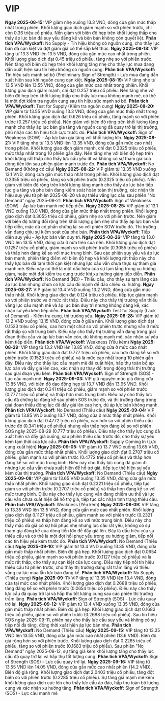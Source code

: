 # VIP

**Ngày 2025-08-15:** VIP giảm nhẹ xuống 13.3 VND, đóng cửa gần mức thấp nhất trong phiên. Khối lượng giao dịch giảm mạnh so với phiên trước, chỉ còn 0.36 triệu cổ phiếu. Nến giảm với biên độ hẹp trên khối lượng thấp cho thấy áp lực bán đã suy yếu đáng kể và bên bán không còn quyết liệt. **Phân tích VPA/Wyckoff:** No Supply - Tín hiệu không có nguồn cung, cho thấy lực bán đã cạn kiệt và đợt giảm giá có thể sắp kết thúc.
**Ngày 2025-08-18:** VIP tăng từ 13.3 VND lên 13.5 VND, đóng cửa gần mức cao nhất trong phiên. Khối lượng giao dịch đạt 0.45 triệu cổ phiếu, tăng nhẹ so với phiên trước. Nến tăng với biên độ hẹp trên khối lượng tăng nhẹ cho thấy lực mua đang dần xuất hiện sau tín hiệu không có nguồn cung. **Phân tích VPA/Wyckoff:** Tín hiệu sức mạnh sơ bộ (Preliminary Sign of Strength) - Lực mua đang dần xuất hiện sau khi nguồn cung cạn kiệt.
**Ngày 2025-08-19:** VIP tăng nhẹ từ 13.5 VND lên 13.55 VND, đóng cửa gần mức cao nhất trong phiên. Khối lượng giao dịch giảm mạnh, chỉ đạt 0.257 triệu cổ phiếu. Nến tăng nhẹ với biên độ hẹp trên khối lượng thấp cho thấy lực mua không mạnh mẽ, có thể là một đợt kiểm tra nguồn cung sau tín hiệu sức mạnh sơ bộ. **Phân tích VPA/Wyckoff:** Test for Supply (Kiểm tra nguồn cung)
**Ngày 2025-08-20:** VIP giảm từ 13.55 VND xuống 13.3 VND, đóng cửa gần mức thấp nhất trong phiên. Khối lượng giao dịch đạt 0.626 triệu cổ phiếu, tăng mạnh so với phiên trước (0.257 triệu cổ phiếu). Nến giảm với biên độ rộng trên khối lượng tăng mạnh cho thấy áp lực bán gia tăng và nguồn cung đã quay trở lại thị trường, phủ nhận các tín hiệu tích cực trước đó. **Phân tích VPA/Wyckoff:** Sign of Weakness (SOW) - Áp lực bán gia tăng với khối lượng lớn.
**Ngày 2025-08-21:** VIP tăng nhẹ từ 13.3 VND lên 13.35 VND, đóng cửa gần mức cao nhất trong phiên. Khối lượng giao dịch giảm mạnh, chỉ đạt 0.2325 triệu cổ phiếu, mức thấp nhất trong 10 phiên gần đây. Nến tăng nhẹ với biên độ hẹp trên khối lượng rất thấp cho thấy lực cầu yếu ớt và không có sự tham gia của dòng tiền lớn sau phiên giảm mạnh trước đó. **Phân tích VPA/Wyckoff:** No Demand (Không có cầu)
**Ngày 2025-08-22:** VIP giảm từ 13.35 VND xuống 13.1 VND, đóng cửa gần mức thấp nhất trong phiên. Khối lượng giao dịch đạt 0.3355 triệu cổ phiếu, tăng so với phiên trước (0.2325 triệu cổ phiếu). Nến giảm với biên độ rộng trên khối lượng tăng mạnh cho thấy áp lực bán tiếp tục gia tăng và phe bán đang kiểm soát hoàn toàn thị trường, xác nhận tín hiệu suy yếu từ phiên 2025-08-20 và sự thiếu vắng lực cầu sau phiên "No Demand" ngày 2025-08-21. **Phân tích VPA/Wyckoff:** Sign of Weakness (SOW) - Áp lực bán mạnh mẽ tiếp diễn.
**Ngày 2025-08-25:** VIP giảm từ 13.1 VND xuống 13.0 VND, đóng cửa gần mức thấp nhất trong phiên. Khối lượng giao dịch đạt 0.3055 triệu cổ phiếu, giảm nhẹ so với phiên trước. Nến giảm với biên độ tương đối rộng trên khối lượng giảm nhẹ cho thấy áp lực bán vẫn tiếp diễn, mặc dù có phần chững lại so với phiên SOW trước đó. Thị trường vẫn đang chịu sự kiểm soát của phe bán. **Phân tích VPA/Wyckoff:** Tiếp diễn suy yếu - Áp lực bán vẫn duy trì.
**Ngày 2025-08-26:** VIP tăng từ 13.0 VND lên 13.15 VND, đóng cửa ở nửa trên của nến. Khối lượng giao dịch đạt 0.1257 triệu cổ phiếu, giảm mạnh so với phiên trước (0.3055 triệu cổ phiếu) và thấp hơn đáng kể so với mức trung bình. Sau các phiên suy yếu và áp lực bán mạnh, phiên tăng điểm với biên độ hẹp và khối lượng rất thấp này cho thấy lực bán đã tạm thời cạn kiệt nhưng lực cầu vẫn chưa thực sự tham gia mạnh mẽ. Điều này có thể là một dấu hiệu của sự tạm lắng trong xu hướng giảm, hoặc một đợt kiểm tra cung trước khi xu hướng giảm tiếp diễn. **Phân tích VPA/Wyckoff:** No Demand (ND) - Thiếu cầu, cho thấy sự tạm lắng của áp lực bán nhưng chưa có lực cầu đủ mạnh để đảo chiều xu hướng.
**Ngày 2025-08-27:** VIP giảm từ 13.4 VND xuống 13.2 VND, đóng cửa gần mức thấp nhất. Khối lượng giao dịch đạt 0.124 triệu cổ phiếu, tiếp tục giảm mạnh so với phiên trước và ở mức rất thấp. Điều này cho thấy thị trường vẫn thiếu vắng lực cầu mạnh mẽ và áp lực bán duy trì nhưng không đáng kể, xác nhận sự yếu kém tiếp diễn. **Phân tích VPA/Wyckoff:** Test for Supply (Lack of Demand) - Kiểm tra cung, thị trường yếu.
**Ngày 2025-08-28:** VIP giảm từ 13.2 VND xuống 13.15 VND, đóng cửa ở giữa nến. Khối lượng giao dịch đạt 0.1523 triệu cổ phiếu, cao hơn một chút so với phiên trước nhưng vẫn ở mức rất thấp so với trung bình. Điều này cho thấy thị trường vẫn đang trong giai đoạn thiếu cầu và áp lực bán vẫn còn, dù không mạnh mẽ, xác nhận sự yếu kém tiếp diễn. **Phân tích VPA/Wyckoff:** Weakness (Yếu kém)
**Ngày 2025-08-29:** VIP tăng từ 13.2 VND lên 13.85 VND, đóng cửa ở mức cao nhất phiên. Khối lượng giao dịch đạt 0.777 triệu cổ phiếu, cao hơn đáng kể so với phiên trước (0.1523 triệu cổ phiếu) và là mức cao nhất trong 10 phiên gần đây. Điều này cho thấy lực cầu mạnh mẽ đã xuất hiện, hấp thụ toàn bộ áp lực bán và đẩy giá lên cao, xác nhận sự thay đổi trong động thái thị trường sau giai đoạn yếu kém. **Phân tích VPA/Wyckoff:** Sign of Strength (SOS) - Lực cầu mạnh mẽ.
**Ngày 2025-09-03:** VIP giữ nguyên mức giá đóng cửa 13.85 VND, với biên độ dao động hẹp từ 13.7 VND đến 13.95 VND. Khối lượng giao dịch đạt 0.341 triệu cổ phiếu, giảm mạnh so với phiên trước (0.777 triệu cổ phiếu) và thấp hơn mức trung bình. Điều này cho thấy lực cầu đã chững lại đáng kể sau phiên SOS trước đó, và thị trường đang trong giai đoạn thiếu động lực để đẩy giá lên cao hơn, dù áp lực bán không mạnh. **Phân tích VPA/Wyckoff:** No Demand (Thiếu cầu)
**Ngày 2025-09-04:** VIP giảm từ 13.85 VND xuống 13.7 VND, đóng cửa ở mức thấp nhất phiên. Khối lượng giao dịch đạt 0.4772 triệu cổ phiếu, cao hơn so với phiên thiếu cầu trước đó (0.341 triệu cổ phiếu) nhưng vẫn thấp hơn đáng kể so với phiên SOS ngày 2025-08-29 (0.777 triệu cổ phiếu). Điều này cho thấy lực cung đã xuất hiện và đẩy giá xuống, sau phiên thiếu cầu trước đó, cho thấy sự yếu kém tạm thời của lực cầu. **Phân tích VPA/Wyckoff:** Supply Coming In (Lực cung xuất hiện)
**Ngày 2025-09-05:** VIP giảm từ 13.7 VND xuống 13.65 VND, đóng cửa gần mức thấp nhất phiên. Khối lượng giao dịch đạt 0.2707 triệu cổ phiếu, giảm mạnh so với phiên trước (0.4772 triệu cổ phiếu) và thấp hơn đáng kể so với mức trung bình. Điều này cho thấy lực cung đã giảm đi nhưng lực cầu vẫn chưa xuất hiện để hỗ trợ giá, tiếp tục thể hiện sự yếu kém của thị trường. **Phân tích VPA/Wyckoff:** No Demand (Thiếu cầu)
**Ngày 2025-09-08:** VIP giảm từ 13.65 VND xuống 13.35 VND, đóng cửa gần mức thấp nhất phiên. Khối lượng giao dịch đạt 0.2321 triệu cổ phiếu, tiếp tục giảm so với phiên trước (0.2707 triệu cổ phiếu) và thấp hơn đáng kể so với mức trung bình. Điều này cho thấy lực cung vẫn đang chiếm ưu thế và lực cầu vẫn chưa xuất hiện để hỗ trợ giá, tiếp tục xác nhận tình trạng thiếu cầu. **Phân tích VPA/Wyckoff:** Weakness (Yếu kém)
**Ngày 2025-09-09:** VIP tăng từ 13.35 VND lên 13.5 VND, đóng cửa gần mức cao nhất phiên. Khối lượng giao dịch đạt 0.1127 triệu cổ phiếu, giảm mạnh so với phiên trước (0.2321 triệu cổ phiếu) và thấp hơn đáng kể so với mức trung bình. Điều này cho thấy mặc dù giá có sự hồi phục nhẹ nhưng lực cầu rất yếu, không có sự tham gia đáng kể của dòng tiền lớn để đẩy giá lên. Đây là dấu hiệu của sự thiếu cầu và có thể là một đợt hồi phục yếu trong xu hướng giảm, tiếp nối các tín hiệu yếu kém trước đó. **Phân tích VPA/Wyckoff:** No Demand (Thiếu cầu)
**Ngày 2025-09-10:** VIP giảm từ 13.4 VND xuống 13.35 VND, đóng cửa gần mức thấp nhất phiên. Biên độ giá hẹp. Khối lượng giao dịch đạt 0.0654 triệu cổ phiếu, giảm mạnh so với phiên trước (0.1127 triệu cổ phiếu) và là mức rất thấp, cho thấy sự cạn kiệt của lực cung. Điều này tiếp nối tín hiệu thiếu cầu từ phiên trước, cho thấy thị trường đang rất trầm lắng và thiếu vắng cả lực mua lẫn lực bán đáng kể. **Phân tích VPA/Wyckoff:** No Supply (Thiếu cung)
**Ngày 2025-09-11:** VIP tăng từ 13.35 VND lên 13.4 VND, đóng cửa tại mức cao nhất phiên. Khối lượng giao dịch đạt 0.2688 triệu cổ phiếu, tăng đáng kể so với phiên trước (0.0654 triệu cổ phiếu). Điều này cho thấy lực cầu đã quay trở lại và hấp thụ tốt lượng cung sau các phiên thị trường trầm lắng. **Phân tích VPA/Wyckoff:** Sign of Strength (SOS) - Lực cầu quay trở lại.
**Ngày 2025-09-12:** VIP giảm từ 13.4 VND xuống 13.35 VND, đóng cửa gần mức thấp nhất phiên. Biên độ giá hẹp. Khối lượng giao dịch đạt 0.1683 triệu cổ phiếu, giảm so với phiên trước (0.2688 triệu cổ phiếu). Sau tín hiệu SOS ngày 2025-09-11, phiên này cho thấy lực cầu suy yếu và không có sự tiếp nối đà tăng, đồng thời xuất hiện áp lực bán nhẹ. **Phân tích VPA/Wyckoff:** No Demand (Thiếu cầu)
**Ngày 2025-09-15:** VIP tăng từ 13.35 VND lên 13.55 VND, đóng cửa gần mức cao nhất phiên (13.6 VND). Biên độ giá rộng hơn so với phiên trước. Khối lượng giao dịch đạt 0.2285 triệu cổ phiếu, tăng so với phiên trước (0.1683 triệu cổ phiếu). Sau phiên "No Demand" ngày 2025-09-12, sự tăng giá kèm khối lượng tăng cho thấy lực cầu đã quay trở lại và hấp thụ tốt lượng cung. **Phân tích VPA/Wyckoff:** Sign of Strength (SOS) - Lực cầu quay trở lại.
**Ngày 2025-09-16:** VIP tăng từ 13.55 VND lên 14.05 VND, đóng cửa gần mức cao nhất phiên (14.2 VND). Biên độ giá rộng. Khối lượng giao dịch đạt 2.0403 triệu cổ phiếu, tăng đột biến so với phiên trước (0.2285 triệu cổ phiếu). Sự tăng giá mạnh mẽ kèm khối lượng giao dịch cực lớn cho thấy lực cầu áp đảo, hấp thụ toàn bộ lượng cung và xác nhận xu hướng tăng. **Phân tích VPA/Wyckoff:** Sign of Strength (SOS) - Lực cầu mạnh mẽ
